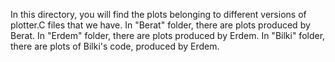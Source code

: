 In this directory, you will find the plots belonging to different versions of plotter.C files that we have. In "Berat" folder, there are plots produced by Berat. In "Erdem" folder, there are plots produced by Erdem. In "Bilki" folder, there are plots of Bilki's code, produced by Erdem.
